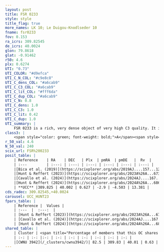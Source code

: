 ```yaml
---
layout: post
title: FSR 0233
style: style
title_flag: true
more_names: LK 10; Le Duigou-Knodlseder 10
fname: fsr0233
fov: 0.153
ra_icrs: 309.82545
de_icrs: 40.0024
glon: 79.8618
glat: -0.91462
r50: 4.6
plx: 0.6274
UTI: "0.73"
UTI_COLOR: "#d9efca"
UTI_C_N_COL: "#c9e8c8"
UTI_C_dens_COL: "#a6cab9"
UTI_C_C3_COL: "#a6cab9"
UTI_C_lit_COL: "#fff6da"
UTI_C_dup_COL: "#a6cab9"
UTI_C_N: 0.8
UTI_C_dens: 1.0
UTI_C_C3: 1.0
UTI_C_lit: 0.42
UTI_C_dup: 1.0
UTI_summary: |
    FSR 0233 is a rich, very dense object of very high C3 quality. It is poorly studied in the literature. This object shares a large percentage of members with a later reported entry.
class3: |
    <span style="color: green; font-weight: bold;">A</span><span style="color: green; font-weight: bold;">A</span>
r_50_val: 4.6
N_50_val: 240
scix_url: FSR%200233
posit_table: |
    | Reference    | RA    | DEC   | Plx  | pmRA  | pmDE   |  Rv  |
    | :---         | :---: | :---: | :---: | :---: | :---: | :---: |
    |[Bica et al. (2019)](https://scixplorer.org/abs/2019AJ....157...12B) | 309.805 | 39.98 | -- | -- | -- | -- |
    |[Hunt & Reffert (2023)](https://scixplorer.org/abs/2023A%26A...673A.114H) | 309.835 | 39.996 | 0.613 | -2.921 | -4.5 | 12.654 |
    |[Cavallo et al. (2024)](https://scixplorer.org/abs/2024AJ....167...12C) | 309.831 | 40.013 | 0.599 | -- | -- | -- |
    |[Hunt & Reffert (2024)](https://scixplorer.org/abs/2024A%26A...686A..42H) | 309.835 | 39.996 | 0.613 | -2.921 | -4.5 | 12.654 |
    | **UCC** |309.825 | 40.002 | 0.627 | -2.9 | -4.503 | 13.381 | 
cds_radec: 309.82545,+40.0024
carousel: UCC_HUNT23
fpars_table: |
    | Reference |  Values |
    | :---  |  :---:  |
    | [Hunt & Reffert (2023)](https://scixplorer.org/abs/2023A%26A...673A.114H) | `AV50=6.75, diffAV50=2.156, MOD50=10.79, logAge50=8.329` |
    | [Cavallo et al. (2024)](https://scixplorer.org/abs/2024AJ....167...12C) | `AV50=5.59, dMod50=12.79, logAge50=8.65, [Fe/H]50=0.55` |
    | [Hunt & Reffert (2024)](https://scixplorer.org/abs/2024A%26A...686A..42H) | `MassJ=1330.85` |
shared_table: |
    | Cluster | <span title="Percentage of members that this OC shares with the ones listed">%</span>   | RA   | DEC   | Plx   | pmRA  | pmDE  | Rv | UTI |
    | :-: | :-: |:-: | :-: | :-: | :-: | :-: | :-: | :-: |
    |[CWNU 3942](/_clusters/cwnu3942/)| 82.5 | 309.83 | 40.01 | 0.63 | -2.91 | -4.51 | 13.38 |0.0 |
---
```

